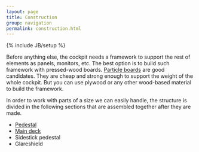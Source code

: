 ```yaml
---
layout: page
title: Construction
group: navigation
permalink: construction.html
---
```


{% include JB/setup %}

Before anything else, the cockpit needs a framework to support the rest of elements as panels, monitors, etc. The best option is to build such framework with pressed-wood boards. [Particle boards](http://en.wikipedia.org/wiki/Particle_board) are good candidates. They are cheap and strong enough to support the weight of the whole cockpit. But you can use plywood or any other wood-based material to build the framework. 

In order to work with parts of a size we can easily handle, the structure is divided in the following sections that are assembled together after they are made. 

* [Pedestal](/construction/pedestal.html)
* [Main deck](/construction/maindeck.html)
* Sidestick pedestal
* Glareshield
